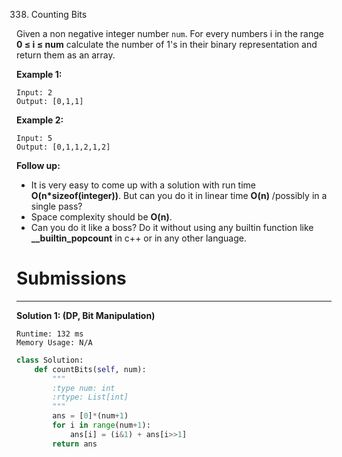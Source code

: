 338. Counting Bits

Given a non negative integer number `num`. For every numbers i in the range **0 ≤ i ≤ num** calculate the number of 1's in their binary representation and return them as an array.

**Example 1:**
```
Input: 2
Output: [0,1,1]
```

**Example 2:**
```
Input: 5
Output: [0,1,1,2,1,2]
```

**Follow up:**

* It is very easy to come up with a solution with run time **O(n*sizeof(integer))**. But can you do it in linear time **O(n)** /possibly in a single pass?
* Space complexity should be **O(n)**.
* Can you do it like a boss? Do it without using any builtin function like **__builtin_popcount** in c++ or in any other language.

# Submissions
---
**Solution 1: (DP, Bit Manipulation)**
```
Runtime: 132 ms
Memory Usage: N/A
```
```python
class Solution:
    def countBits(self, num):
        """
        :type num: int
        :rtype: List[int]
        """
        ans = [0]*(num+1)
        for i in range(num+1):
            ans[i] = (i&1) + ans[i>>1]
        return ans
```